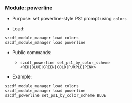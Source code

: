 ### Module: powerline

- Purpose: set powerline-style PS1 prompt using `colors`

- Load:
```bash
szcdf_module_manager load colors
szcdf_module_manager load powerline
```

- Public commands:
  - `szcdf_powerline set_ps1_by_color_scheme <RED|BLUE|GREEN|GOLD|PURPLE|PINK>`

- Example:
```bash
szcdf_module_manager load colors
szcdf_module_manager load powerline
szcdf_powerline set_ps1_by_color_scheme BLUE
```